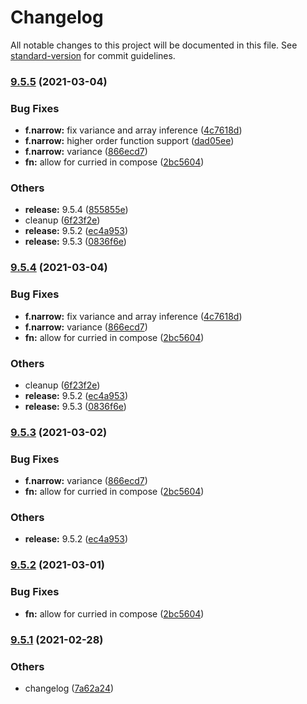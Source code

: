 # Changelog

All notable changes to this project will be documented in this file. See [standard-version](https://github.com/conventional-changelog/standard-version) for commit guidelines.

### [9.5.5](https://github.com/millsp/ts-toolbelt/compare/v9.5.1...v9.5.5) (2021-03-04)


### Bug Fixes

* **f.narrow:** fix variance and array inference ([4c7618d](https://github.com/millsp/ts-toolbelt/commit/4c7618d77b07d6b8c6dfd5087aa85a073bf57db3))
* **f.narrow:** higher order function support ([dad05ee](https://github.com/millsp/ts-toolbelt/commit/dad05eec6e6710ea4f63063658a3dee4d9c0ca28))
* **f.narrow:** variance ([866ecd7](https://github.com/millsp/ts-toolbelt/commit/866ecd76744fc38244d85e7ef7b4bb90105cf7eb))
* **fn:** allow for curried in compose ([2bc5604](https://github.com/millsp/ts-toolbelt/commit/2bc560446916b423977c25e396b4f1f310b6c03f))


### Others

* **release:** 9.5.4 ([855855e](https://github.com/millsp/ts-toolbelt/commit/855855e520ed4a04059f9d61884d2045dd0d751b))
* cleanup ([6f23f2e](https://github.com/millsp/ts-toolbelt/commit/6f23f2ec79145a0545eb45d15d50d0363a119b12))
* **release:** 9.5.2 ([ec4a953](https://github.com/millsp/ts-toolbelt/commit/ec4a953cabe6c4d704c0dca5f37d1dc630de047b))
* **release:** 9.5.3 ([0836f6e](https://github.com/millsp/ts-toolbelt/commit/0836f6e8187287a0c86f249e4e552d68a44e4f60))

### [9.5.4](https://github.com/millsp/ts-toolbelt/compare/v9.5.1...v9.5.4) (2021-03-04)


### Bug Fixes

* **f.narrow:** fix variance and array inference ([4c7618d](https://github.com/millsp/ts-toolbelt/commit/4c7618d77b07d6b8c6dfd5087aa85a073bf57db3))
* **f.narrow:** variance ([866ecd7](https://github.com/millsp/ts-toolbelt/commit/866ecd76744fc38244d85e7ef7b4bb90105cf7eb))
* **fn:** allow for curried in compose ([2bc5604](https://github.com/millsp/ts-toolbelt/commit/2bc560446916b423977c25e396b4f1f310b6c03f))


### Others

* cleanup ([6f23f2e](https://github.com/millsp/ts-toolbelt/commit/6f23f2ec79145a0545eb45d15d50d0363a119b12))
* **release:** 9.5.2 ([ec4a953](https://github.com/millsp/ts-toolbelt/commit/ec4a953cabe6c4d704c0dca5f37d1dc630de047b))
* **release:** 9.5.3 ([0836f6e](https://github.com/millsp/ts-toolbelt/commit/0836f6e8187287a0c86f249e4e552d68a44e4f60))

### [9.5.3](https://github.com/millsp/ts-toolbelt/compare/v9.5.1...v9.5.3) (2021-03-02)


### Bug Fixes

* **f.narrow:** variance ([866ecd7](https://github.com/millsp/ts-toolbelt/commit/866ecd76744fc38244d85e7ef7b4bb90105cf7eb))
* **fn:** allow for curried in compose ([2bc5604](https://github.com/millsp/ts-toolbelt/commit/2bc560446916b423977c25e396b4f1f310b6c03f))


### Others

* **release:** 9.5.2 ([ec4a953](https://github.com/millsp/ts-toolbelt/commit/ec4a953cabe6c4d704c0dca5f37d1dc630de047b))

### [9.5.2](https://github.com/millsp/ts-toolbelt/compare/v9.5.1...v9.5.2) (2021-03-01)


### Bug Fixes

* **fn:** allow for curried in compose ([2bc5604](https://github.com/millsp/ts-toolbelt/commit/2bc560446916b423977c25e396b4f1f310b6c03f))

### [9.5.1](https://github.com/millsp/ts-toolbelt/compare/v9.5.0...v9.5.1) (2021-02-28)


### Others

* changelog ([7a62a24](https://github.com/millsp/ts-toolbelt/commit/7a62a244bf8130016d4d34f5d55ea9fa5d6fcb04))
